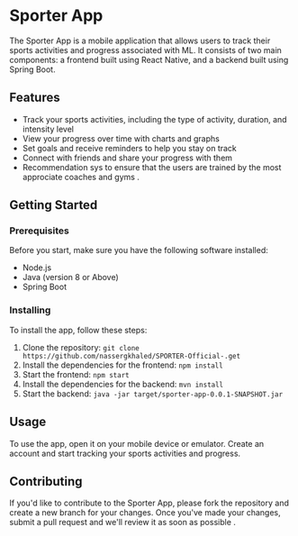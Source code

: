 # Sporter App

The Sporter App is a mobile application that allows users to track their sports activities and progress associated with ML. It consists of two main components: a frontend built using React Native, and a backend built using Spring Boot.

## Features

- Track your sports activities, including the type of activity, duration, and intensity level
- View your progress over time with charts and graphs
- Set goals and receive reminders to help you stay on track
- Connect with friends and share your progress with them
- Recommendation sys to ensure that the users are trained by the most approciate coaches and gyms .

## Getting Started

### Prerequisites

Before you start, make sure you have the following software installed:

- Node.js
- Java (version 8 or Above)
- Spring Boot


### Installing

To install the app, follow these steps:

1. Clone the repository: `git clone https://github.com/nassergkhaled/SPORTER-Official-.get`
2. Install the dependencies for the frontend: `npm install`
3. Start the frontend: `npm start`
4. Install the dependencies for the backend: `mvn install`
5. Start the backend: `java -jar target/sporter-app-0.0.1-SNAPSHOT.jar`

## Usage

To use the app, open it on your mobile device or emulator. Create an account and start tracking your sports activities and progress.

## Contributing

If you'd like to contribute to the Sporter App, please fork the repository and create a new branch for your changes. Once you've made your changes, submit a pull request and we'll review it as soon as possible .


